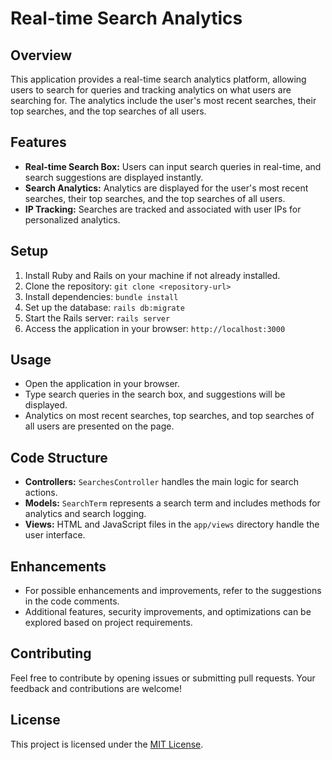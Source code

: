 # Real-time Search Analytics

## Overview

This application provides a real-time search analytics platform, allowing users to search for queries and tracking analytics on what users are searching for. The analytics include the user's most recent searches, their top searches, and the top searches of all users.

## Features

- **Real-time Search Box:** Users can input search queries in real-time, and search suggestions are displayed instantly.
- **Search Analytics:** Analytics are displayed for the user's most recent searches, their top searches, and the top searches of all users.
- **IP Tracking:** Searches are tracked and associated with user IPs for personalized analytics.

## Setup

1. Install Ruby and Rails on your machine if not already installed.
2. Clone the repository: `git clone <repository-url>`
3. Install dependencies: `bundle install`
4. Set up the database: `rails db:migrate`
5. Start the Rails server: `rails server`
6. Access the application in your browser: `http://localhost:3000`

## Usage

- Open the application in your browser.
- Type search queries in the search box, and suggestions will be displayed.
- Analytics on most recent searches, top searches, and top searches of all users are presented on the page.

## Code Structure

- **Controllers:** `SearchesController` handles the main logic for search actions.
- **Models:** `SearchTerm` represents a search term and includes methods for analytics and search logging.
- **Views:** HTML and JavaScript files in the `app/views` directory handle the user interface.

## Enhancements

- For possible enhancements and improvements, refer to the suggestions in the code comments.
- Additional features, security improvements, and optimizations can be explored based on project requirements.

## Contributing

Feel free to contribute by opening issues or submitting pull requests. Your feedback and contributions are welcome!

## License

This project is licensed under the [MIT License](LICENSE).
